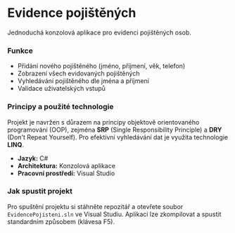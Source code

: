 # Evidence pojištěných
Jednoduchá konzolová aplikace pro evidenci pojištěných osob.

### **Funkce**
* Přidání nového pojištěného (jméno, příjmení, věk, telefon)
* Zobrazení všech evidovaných pojištěných
* Vyhledávání pojištěného dle jména a příjmení
* Validace uživatelských vstupů

### **Principy a použité technologie**
Projekt je navržen s důrazem na principy objektově orientovaného programování (OOP), zejména **SRP** (Single Responsibility Principle) a **DRY** (Don't Repeat Yourself). Pro efektivní vyhledávání dat je využita technologie **LINQ**.

* **Jazyk:** C#
* **Architektura:** Konzolová aplikace
* **Pracovní prostředí:** Visual Studio

### **Jak spustit projekt**
Pro spuštění projektu si stáhněte repozitář a otevřete soubor `EvidencePojisteni.sln` ve Visual Studiu. Aplikaci lze zkompilovat a spustit standardním způsobem (klávesa F5).
